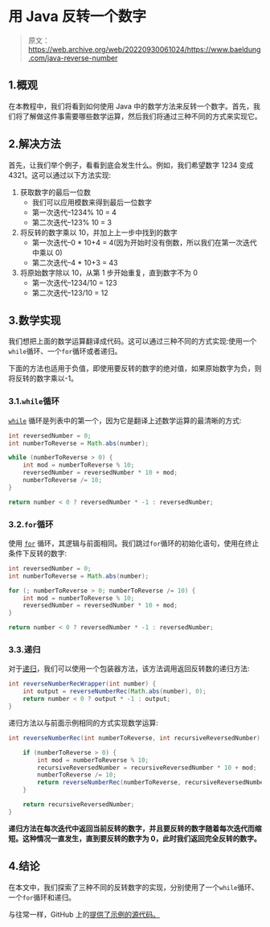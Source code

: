 # 用 Java 反转一个数字

> 原文：<https://web.archive.org/web/20220930061024/https://www.baeldung.com/java-reverse-number>

## 1.概观

在本教程中，我们将看到如何使用 Java 中的数学方法来反转一个数字。首先，我们将了解做这件事需要哪些数学运算，然后我们将通过三种不同的方式来实现它。

## 2.解决方法

首先，让我们举个例子，看看到底会发生什么。例如，我们希望数字 1234 变成 4321。这可以通过以下方法实现:

1.  获取数字的最后一位数
    *   我们可以应用模数来得到最后一位数字
    *   第一次迭代–1234% 10 = 4
    *   第二次迭代–123% 10 = 3
2.  将反转的数字乘以 10，并加上上一步中找到的数字
    *   第一次迭代–0 * 10+4 = 4(因为开始时没有倒数，所以我们在第一次迭代中乘以 0)
    *   第二次迭代–4 * 10+3 = 43
3.  将原始数字除以 10，从第 1 步开始重复，直到数字不为 0
    *   第一次迭代–1234/10 = 123
    *   第二次迭代–123/10 = 12

## 3.数学实现

我们想把上面的数学运算翻译成代码。这可以通过三种不同的方式实现:使用一个`while`循环、一个`for`循环或者递归。

下面的方法也适用于负值，即使用要反转的数字的绝对值，如果原始数字为负，则将反转的数字乘以-1。

### 3.1.`while`循环

[`while`](/web/20221128042630/https://www.baeldung.com/java-while-loop) 循环是列表中的第一个，因为它是翻译上述数学运算的最清晰的方式:

```java
int reversedNumber = 0;
int numberToReverse = Math.abs(number);

while (numberToReverse > 0) {
    int mod = numberToReverse % 10;
    reversedNumber = reversedNumber * 10 + mod;
    numberToReverse /= 10;
}

return number < 0 ? reversedNumber * -1 : reversedNumber;
```

### 3.2.`for`循环

使用 [`for`](/web/20221128042630/https://www.baeldung.com/java-for-loop) 循环，其逻辑与前面相同。我们跳过`for`循环的初始化语句，使用在终止条件下反转的数字:

```java
int reversedNumber = 0;
int numberToReverse = Math.abs(number);

for (; numberToReverse > 0; numberToReverse /= 10) {
    int mod = numberToReverse % 10;
    reversedNumber = reversedNumber * 10 + mod;
}

return number < 0 ? reversedNumber * -1 : reversedNumber;
```

### 3.3.递归

对于[递归](/web/20221128042630/https://www.baeldung.com/java-recursion)，我们可以使用一个包装器方法，该方法调用返回反转数的递归方法:

```java
int reverseNumberRecWrapper(int number) {
    int output = reverseNumberRec(Math.abs(number), 0);
    return number < 0 ? output * -1 : output;
}
```

递归方法以与前面示例相同的方式实现数学运算:

```java
int reverseNumberRec(int numberToReverse, int recursiveReversedNumber) {

    if (numberToReverse > 0) {
        int mod = numberToReverse % 10;
        recursiveReversedNumber = recursiveReversedNumber * 10 + mod;
        numberToReverse /= 10;
        return reverseNumberRec(numberToReverse, recursiveReversedNumber);
    }

    return recursiveReversedNumber;
}
```

**递归方法在每次迭代中返回当前反转的数字，并且要反转的数字随着每次迭代而缩短。这种情况一直发生，直到要反转的数字为 0，此时我们返回完全反转的数字。**

## 4.结论

在本文中，我们探索了三种不同的反转数字的实现，分别使用了一个`while`循环、一个`for`循环和递归。

与往常一样，GitHub 上的[提供了示例的源代码。](https://web.archive.org/web/20221128042630/https://github.com/eugenp/tutorials/tree/master/core-java-modules/core-java-numbers-4)